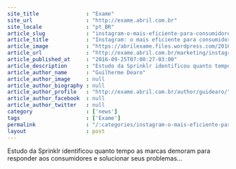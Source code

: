 ```yaml
---
site_title               : "Exame"
site_url                 : "http://exame.abril.com.br"
site_locale              : "pt_BR"
article_slug             : "instagram-o-mais-eficiente-para-consumidores-reclamarem"
article_title            : "Instagram: o mais eficiente para consumidores reclamarem"
article_image            : "https://abrilexame.files.wordpress.com/2016/09/size_960_16_9_reclamacao7.jpg?quality=70&strip=all&w=960"
article_url              : "http://exame.abril.com.br/marketing/instagram-o-mais-eficiente-para-consumidores-reclamarem/"
article_published_at     : "2016-09-25T07:00:27-03:00"
article_description      : "Estudo da Sprinklr identificou quanto tempo as marcas demoram para responder aos consumidores e solucionar seus problemas..."
article_author_name      : "Guilherme Dearo"
article_author_image     : null
article_author_biography : null
article_author_profile   : "http://exame.abril.com.br/author/guidearo/"
article_author_facebook  : null
article_author_twitter   : null
category                 : ['news']
tags                     : ['Exame']
permalink                : "/:categories/instagram-o-mais-eficiente-para-consumidores-reclamarem/"
layout                   : post
---
```


Estudo da Sprinklr identificou quanto tempo as marcas demoram para responder aos consumidores e solucionar seus problemas...
